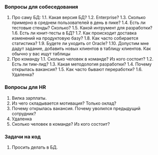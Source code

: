 ### Вопросы для собеседования
  1. Про саму БД: 
    1.1. Какая версия БД? 
    1.2. Enterprise?
    1.3. Сколько примерно в среднем пользователей в день в пике?
    1.4. Есть ли тестовые стенды? Сколько?
    1.5. Какой интрумент для разработки?
    1.6. Есть ли юнит-тесты в БД?
    1.7. Как происходит доставка изменений на продуктовую базу?
    1.8. Как часто собирается статистика?
	1.9. Будете ли уходить от Oracle? 
	1.10. Допустим мне дадут задание, добавить новых клиентов в таблицу клиентов. Как обычно у вас ищут таблицы 
  2. Про команду
    1.1. Сколько человек в команде? Из кого состоит?
	1.2. Есть ли тим-лид?
	1.3. Какая методология разработки?
	1.4. Почему открылась вакансия? 
	1.5. Как часто бывают переработки?
	1.6. Удаленка?

### Вопросы для HR
  1. Вилка зарплаты. 
  2. Из чего складывается мотивация? Только оклад?
  2. Почему открылась вакансия. Почему уволился предыдущий сотрудник?
  3. Удаленка
  4. Сколько человек в команде? Из кого состоит?

### Задачи на код
  1. Просить делать в БД.